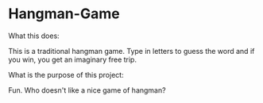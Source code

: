 # Hangman-Game


What this does:

This is a traditional hangman game. Type in letters to guess the word and if you win, you get an imaginary free trip. 


What is the purpose of this project:

Fun. Who doesn't like a nice game of hangman?

